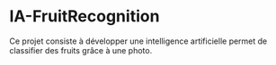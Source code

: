 # IA-FruitRecognition
Ce projet consiste à développer une intelligence artificielle permet de classifier des fruits grâce à une photo.
